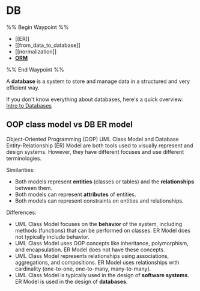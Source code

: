 # DB

%% Begin Waypoint %%
- [[ER]]
- [[from_data_to_database]]
- [[normalization]]
- **[ORM](./ORM/ORM.md)**

%% End Waypoint %%

A **database** is a system to store and manage data in a structured and very efficient way.

If you don't know everything about databases, here's a quick overview: [Intro to Databases](https://sqlmodel.tiangolo.com/databases/)

## OOP class model vs DB ER model

Object-Oriented Programming (OOP) UML Class Model and Database Entity-Relationship (ER) Model are both tools used to visually represent and design systems. However, they have different focuses and use different terminologies.

Similarities:

- Both models represent **entities** (classes or tables) and the **relationships** between them.
- Both models can represent **attributes** of entities.
- Both models can represent constraints on entities and relationships.

Differences:

- UML Class Model focuses on the **behavior** of the system, including methods (functions) that can be performed on classes. ER Model does not typically include behavior.
- UML Class Model uses OOP concepts like inheritance, polymorphism, and encapsulation. ER Model does not have these concepts.
- UML Class Model represents relationships using associations, aggregations, and compositions. ER Model uses relationships with cardinality (one-to-one, one-to-many, many-to-many).
- UML Class Model is typically used in the design of **software systems**. ER Model is used in the design of **databases**.
